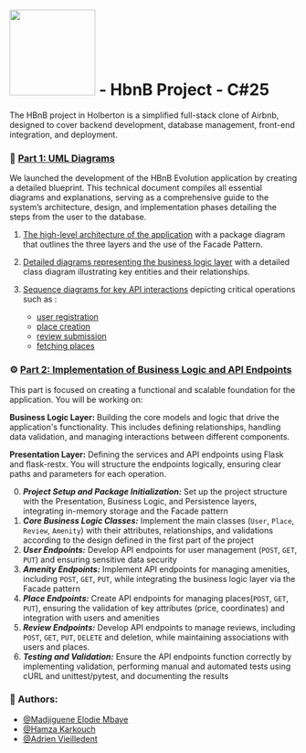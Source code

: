 # <img src="https://cdn.prod.website-files.com/6105315644a26f77912a1ada/63eea844ae4e3022154e2878_Holberton-p-800.png" width="150" /> - HbnB Project - C#25
The HBnB project in Holberton is a simplified full-stack clone of Airbnb, designed to cover backend development, database management, front-end integration, and deployment.

### 📘 [Part 1: UML Diagrams](https://github.com/vlldnt/holbertonschool-hbnb/blob/main/part1)
We launched the development of the HBnB Evolution application by creating a detailed blueprint. This technical document compiles all essential diagrams and explanations, serving as a comprehensive guide to the system’s architecture, design, and implementation phases detailing the steps from the user to the database.


1. [The high-level architecture of the application](https://github.com/vlldnt/holbertonschool-hbnb/blob/main/part1/00-architecture_diagram.md) with a package diagram that outlines the three layers and the use of the Facade Pattern.

2. [Detailed diagrams representing the business logic layer](https://github.com/vlldnt/holbertonschool-hbnb/blob/main/part1/01-class_diagram.md) with a detailed class diagram illustrating key entities and their relationships.

3. [Sequence diagrams for key API interactions](https://github.com/vlldnt/holbertonschool-hbnb/blob/main/part1/02-sequence_diagram.md) depicting critical operations such as :
    - [user registration](https://github.com/vlldnt/holbertonschool-hbnb/blob/main/part1/02-detailed_sequence_diagrams/2-user_registration.md)
    - [place creation](https://github.com/vlldnt/holbertonschool-hbnb/blob/main/part1/02-detailed_sequence_diagrams/2-place_creation.md)
    - [review submission](https://github.com/vlldnt/holbertonschool-hbnb/blob/main/part1/02-detailed_sequence_diagrams/2-review_submission.md)
    - [fetching places](https://github.com/vlldnt/holbertonschool-hbnb/blob/main/part1/02-detailed_sequence_diagrams/2-place_fetching.md)

### ⚙️ [Part 2: Implementation of Business Logic and API Endpoints](https://github.com/vlldnt/holbertonschool-hbnb/blob/main/part2/hbnb)

This part is focused on creating a functional and scalable foundation for the application. You will be working on:

**Business Logic Layer:** Building the core models and logic that drive the application's functionality. This includes defining relationships, handling data validation, and managing interactions between different components.

**Presentation Layer:** Defining the services and API endpoints using Flask and flask-restx. You will structure the endpoints logically, ensuring clear paths and parameters for each operation.

0. _**Project Setup and Package Initialization:**_ Set up the project structure with the Presentation, Business Logic, and Persistence layers, integrating in-memory storage and the Facade pattern
1. _**Core Business Logic Classes:**_ Implement the main classes (`User`, `Place`, `Review`, `Amenity`) with their attributes, relationships, and validations according to the design defined in the first part of the project
2. _**User Endpoints:**_ Develop API endpoints for user management (`POST`, `GET`, `PUT`) and ensuring sensitive data security
3. _**Amenity Endpoints:**_ Implement API endpoints for managing amenities, including `POST`, `GET`, `PUT`, while integrating the business logic layer via the Facade pattern
4. _**Place Endpoints:**_ Create API endpoints for managing places(`POST`, `GET`, `PUT`), ensuring the validation of key attributes (price, coordinates) and integration with users and amenities
5. _**Review Endpoints:**_ Develop API endpoints to manage reviews, including `POST`, `GET`, `PUT`, `DELETE` and deletion, while maintaining associations with users and places.
6. _**Testing and Validation:**_ Ensure the API endpoints function correctly by implementing validation, performing manual and automated tests using cURL and unittest/pytest, and documenting the results






### 👤 Authors:
- [@Madjiguene Elodie Mbaye](https://github.com/Elodie-mbaye)
- [@Hamza Karkouch](https://github.com/SoliraZ)
- [@Adrien Vieilledent](https://github.com/vlldnt)

